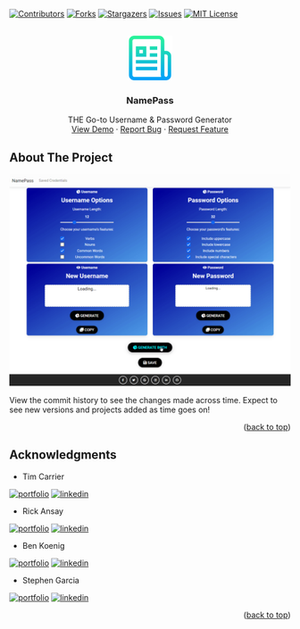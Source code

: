 <div id="top"></div>
<!--
*** Thanks for checking out the Best-README-Template. If you have a suggestion
*** that would make this better, please fork the repo and create a pull request
*** or simply open an issue with the tag "enhancement".
*** Don't forget to give the project a star!
*** Thanks again! Now go create something AMAZING! :D
-->



<!-- PROJECT SHIELDS -->
<!--
*** I'm using markdown "reference style" links for readability.
*** Reference links are enclosed in brackets [ ] instead of parentheses ( ).
*** See the bottom of this document for the declaration of the reference variables
*** for contributors-url, forks-url, etc. This is an optional, concise syntax you may use.
*** https://www.markdownguide.org/basic-syntax/#reference-style-links
-->
[![Contributors][contributors-shield]][contributors-url]
[![Forks][forks-shield]][forks-url]
[![Stargazers][stars-shield]][stars-url]
[![Issues][issues-shield]][issues-url]
[![MIT License][license-shield]][license-url]



<!-- PROJECT LOGO -->
<br />
<div align="center">
  <a href="https://theresaqueryforthat.github.io/namepass/">
    <img src="assets/images/logo.png" alt="Logo" width="80" height="80">
  </a>

<h3 align="center">NamePass</h3>

  <p align="center">
    THE Go-to Username & Password Generator
    <br />
    <a href="https://theresaqueryforthat.github.io/namepass/">View Demo</a>
    ·
    <a href="https://github.com/theresaqueryforthat/namepass/issues">Report Bug</a>
    ·
    <a href="https://github.com/theresaqueryforthat/namepass/issues">Request Feature</a>
  </p>
</div>



<!-- ABOUT THE PROJECT -->
## About The Project

[![Product Name Screen Shot][product-screenshot]](https://theresaqueryforthat.github.io/namepass/)

View the commit history to see the changes made across time. Expect to see new versions and projects added as time goes on!

<p align="right">(<a href="#top">back to top</a>)</p>

<!-- ACKNOWLEDGMENTS -->
## Acknowledgments

* Tim Carrier

[![portfolio][portfolio-shield]](https://atmention.github.io/code_portfolio)
[![linkedin][linkedin-shield]](https://www.linkedin.com/in/tim-carrier-9a2a9a22/)

* Rick Ansay

[![portfolio][portfolio-shield]](https://rickyricer.github.io/RickAnsayFullStackPortfolio)
[![linkedin][linkedin-shield]](https://www.linkedin.com/mwlite/in/rick-ansay-185201b1)

* Ben Koenig

[![portfolio][portfolio-shield]](https://theresaqueryforthat.github.io/code_portfolio/)
[![linkedin][linkedin-shield]](https://www.linkedin.com/in/bk09/)

* Stephen Garcia

[![portfolio][portfolio-shield]](https://stephen-garcia.github.io/MyPersonalPortfolio)
[![linkedin][linkedin-shield]](https://www.linkedin.com/in/stephen-garcia-8b9666227/)

<p align="right">(<a href="#top">back to top</a>)</p>



<!-- MARKDOWN LINKS & IMAGES -->
<!-- https://www.markdownguide.org/basic-syntax/#reference-style-links -->
[contributors-shield]: https://img.shields.io/github/contributors/theresaqueryforthat/code_portfolio.svg?style=for-the-badge
[contributors-url]: https://github.com/theresaqueryforthat/namepass/graphs/contributors
[forks-shield]: https://img.shields.io/github/forks/theresaqueryforthat/code_portfolio.svg?style=for-the-badge
[forks-url]: https://github.com/theresaqueryforthat/namepass/network/members
[stars-shield]: https://img.shields.io/github/stars/theresaqueryforthat/code_portfolio.svg?style=for-the-badge
[stars-url]: https://github.com/theresaqueryforthat/namepass/stargazers
[issues-shield]: https://img.shields.io/github/issues/theresaqueryforthat/code_portfolio.svg?style=for-the-badge
[issues-url]: https://github.com/theresaqueryforthat/namepass/issues
[license-shield]: https://img.shields.io/github/license/theresaqueryforthat/code_portfolio.svg?style=for-the-badge
[license-url]: https://github.com/theresaqueryforthat/namepass/blob/master/LICENSE.txt
[linkedin-shield]: https://img.shields.io/badge/-LinkedIn-black.svg?style=for-the-badge&logo=linkedin&colorB=555
[product-screenshot]: assets/images/demo.gif
[portfolio-shield]: https://img.shields.io/badge/my_portfolio-000?style=for-the-badge&logo=ko-fi&logoColor=white
